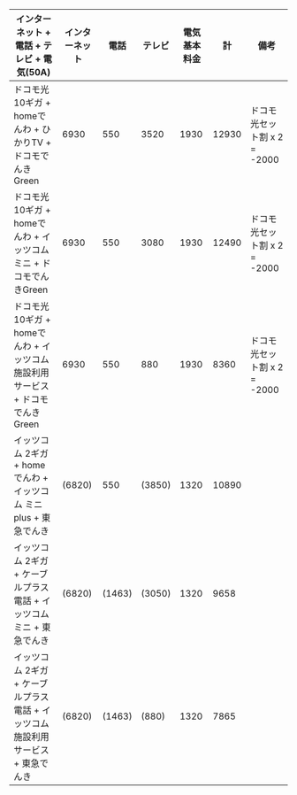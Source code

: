 |インターネット + 電話 + テレビ + 電気(50A)|インターネット|電話|テレビ|電気基本料金|計|備考|
|---|---|---|---|---|---|---|
|ドコモ光 10ギガ + homeでんわ + ひかりTV + ドコモでんきGreen|6930|550|3520|1930|12930|ドコモ光セット割 x 2 = -2000|
|ドコモ光 10ギガ + homeでんわ + イッツコム ミニ + ドコモでんきGreen|6930|550|3080|1930|12490|ドコモ光セット割 x 2 = -2000|
|ドコモ光 10ギガ + homeでんわ + イッツコム 施設利用サービス + ドコモでんきGreen|6930|550|880|1930|8360|ドコモ光セット割 x 2 = -2000|
|イッツコム 2ギガ + homeでんわ + イッツコム ミニplus + 東急でんき|(6820)|550|(3850)|1320|10890||
|イッツコム 2ギガ + ケーブルプラス電話 + イッツコム ミニ + 東急でんき|(6820)|(1463)|(3050)|1320|9658|
|イッツコム 2ギガ + ケーブルプラス電話 + イッツコム 施設利用サービス + 東急でんき|(6820)|(1463)|(880)|1320|7865|
